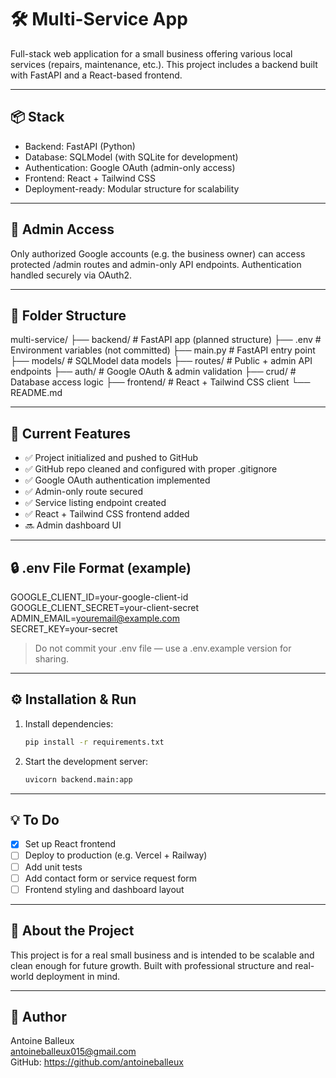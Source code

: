 # 🛠️ Multi-Service App

Full-stack web application for a small business offering various local services (repairs, maintenance, etc.). This project includes a backend built with FastAPI and a React-based frontend.

---

## 📦 Stack

- Backend: FastAPI (Python)
- Database: SQLModel (with SQLite for development)
- Authentication: Google OAuth (admin-only access)
- Frontend: React + Tailwind CSS
- Deployment-ready: Modular structure for scalability

---

## 🔐 Admin Access

Only authorized Google accounts (e.g. the business owner) can access protected /admin routes and admin-only API endpoints. Authentication handled securely via OAuth2.

---

## 📁 Folder Structure

multi-service/
├── backend/         # FastAPI app (planned structure)
├── .env             # Environment variables (not committed)
├── main.py          # FastAPI entry point
├── models/          # SQLModel data models
├── routes/          # Public + admin API endpoints
├── auth/            # Google OAuth & admin validation
├── crud/            # Database access logic
├── frontend/        # React + Tailwind CSS client
└── README.md

---

## 🚧 Current Features

- ✅ Project initialized and pushed to GitHub
- ✅ GitHub repo cleaned and configured with proper .gitignore
- ✅ Google OAuth authentication implemented
- ✅ Admin-only route secured
- ✅ Service listing endpoint created
- ✅ React + Tailwind CSS frontend added
- 🔜 Admin dashboard UI

---

## 🔒 .env File Format (example)

GOOGLE_CLIENT_ID=your-google-client-id  
GOOGLE_CLIENT_SECRET=your-client-secret  
ADMIN_EMAIL=youremail@example.com  
SECRET_KEY=your-secret

> Do not commit your .env file — use a .env.example version for sharing.

---

## ⚙️ Installation & Run

1. Install dependencies:
   ```bash
   pip install -r requirements.txt
   ```
2. Start the development server:
   ```bash
   uvicorn backend.main:app
   ```

---

## 💡 To Do

- [x] Set up React frontend
- [ ] Deploy to production (e.g. Vercel + Railway)
- [ ] Add unit tests
- [ ] Add contact form or service request form
- [ ] Frontend styling and dashboard layout

---

## 🧠 About the Project

This project is for a real small business and is intended to be scalable and clean enough for future growth. Built with professional structure and real-world deployment in mind.

---

## 👤 Author

Antoine Balleux  
antoineballeux015@gmail.com  
GitHub: https://github.com/antoineballeux
